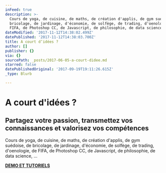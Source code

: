 ```yaml
---
inFeed: true
description: >-
  Cours de yoga, de cuisine, de maths, de création d'applis, de gym suédoise, de
  bricolage, de jardinage, d'économie, de solfège, de trading, d'oenologie, de
  FIFA, de Photoshop CC, de Javascript, de philosophie, de data science, ...
dateModified: '2017-11-12T14:38:02.499Z'
datePublished: '2017-11-12T14:38:03.700Z'
title: A court d’idées ?
author: []
publisher: {}
via: {}
sourcePath: _posts/2017-06-05-a-court-didee.md
starred: false
datePublishedOriginal: '2017-09-19T19:11:26.615Z'
_type: Blurb

---
```

# **A court d'idées ?**

## Partagez votre passion, transmettez vos connaissances et valorisez vos compétences

Cours de yoga, de cuisine, de maths, de création d'applis, de gym suédoise, de bricolage, de jardinage, d'économie, de solfège, de trading, d'oenologie, de FIFA, de Photoshop CC, de Javascript, de philosophie, de data science, ...

**[DEMO ET TUTORIELS][0]**

[0]: https://cyboolo-demo.netlify.com/